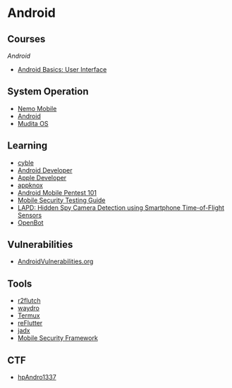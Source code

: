 # Android

## Courses
*Android*
* [Android Basics: User Interface](https://classroom.udacity.com/courses/ud834)

## System Operation
* [Nemo Mobile](https://nemomobile.net/)
* [Android](https://source.android.com/)
* [Mudita OS](https://github.com/mudita/MuditaOS)

## Learning
* [cyble](https://blog.cyble.com/page/2/)
* [Android Developer](https://developer.android.com/)
* [Apple Developer](https://developer.apple.com/)
* [appknox](https://www.appknox.com/)
* [Android Mobile Pentest 101](https://github.com/tsug0d/AndroidMobilePentest101)
* [Mobile Security Testing Guide](https://mobile-security.gitbook.io/mobile-security-testing-guide/)
* [LAPD: Hidden Spy Camera Detection using
Smartphone Time-of-Flight Sensors](https://dl.acm.org/doi/pdf/10.1145/3485730.3485941)
* [OpenBot](https://github.com/isl-org/OpenBot)

## Vulnerabilities
* [AndroidVulnerabilities.org](http://androidvulnerabilities.org/)

## Tools
* [r2flutch](https://github.com/as0ler/r2flutch)
* [waydro](https://waydro.id/)
* [Termux](https://termux.com/)
* [reFlutter](https://github.com/ptswarm/reFlutter)
* [jadx](https://github.com/skylot/jadx)
* [Mobile Security Framework](https://github.com/MobSF/Mobile-Security-Framework-MobSF)

## CTF
* [hpAndro1337](http://ctf.hpandro.raviramesh.info/)
